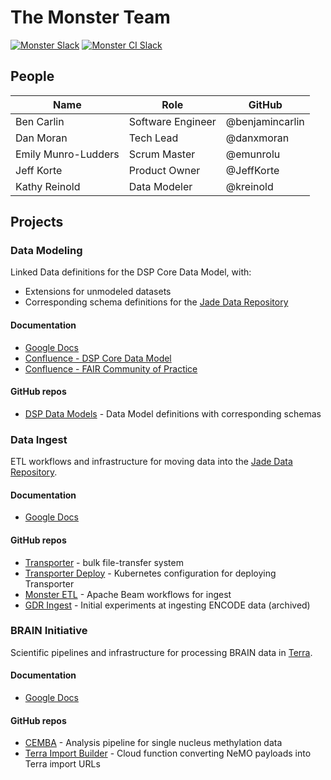 # The Monster Team
[![Monster Slack](https://img.shields.io/badge/Slack%20Channel-%23monster-blue.svg?style=flat)](https://broadinstitute.slack.com/messages/CCAU5L6LV/)
[![Monster CI Slack](https://img.shields.io/badge/Slack%20Channel-%23monster--ci-blue.svg?style=flat)](https://broadinstitute.slack.com/messages/CFXEDUUP5/)

## People

| Name | Role | GitHub |
| --- | --- | --- |
| Ben Carlin | Software Engineer | @benjamincarlin |
| Dan Moran | Tech Lead | @danxmoran |
| Emily Munro-Ludders | Scrum Master | @emunrolu |
| Jeff Korte | Product Owner | @JeffKorte |
| Kathy Reinold | Data Modeler | @kreinold |

## Projects

### Data Modeling
Linked Data definitions for the DSP Core Data Model, with:
* Extensions for unmodeled datasets
* Corresponding schema definitions for the [Jade Data Repository](https://github.com/databiosphere/jade-data-repo)

#### Documentation
* [Google Docs](https://drive.google.com/drive/folders/1n8TP4Q_4n2pCysjQz2Hkn2kpHGEILLCj)
* [Confluence - DSP Core Data Model](https://broadinstitute.atlassian.net/wiki/spaces/DSPCDM/overview)
* [Confluence - FAIR Community of Practice](https://broadinstitute.atlassian.net/wiki/spaces/FairCoP/overview)

#### GitHub repos
* [DSP Data Models](https://github.com/broadinstitute/dsp-data-models) - Data Model definitions with corresponding schemas

### Data Ingest
ETL workflows and infrastructure for moving data into the [Jade Data Repository](https://github.com/databiosphere/jade-data-repo).

#### Documentation
* [Google Docs](https://drive.google.com/drive/folders/1LjtBbMZs5-FqTGcRjw80ZBlHhfd_LT2z)

#### GitHub repos
* [Transporter](https://github.com/databiosphere/transporter) - bulk file-transfer system
* [Transporter Deploy](https://github.com/broadinstitute/transporter-deploy) - Kubernetes configuration for deploying Transporter
* [Monster ETL](https://github.com/broadinstitute/monster-etl) - Apache Beam workflows for ingest
* [GDR Ingest](https://github.com/broadinstitute/gdr-ingest) - Initial experiments at ingesting ENCODE data (archived)

### BRAIN Initiative
Scientific pipelines and infrastructure for processing BRAIN data in [Terra](https://app.terra.bio).

#### Documentation
* [Google Docs](https://drive.google.com/drive/folders/1LnYdg2RwGJ84aVbFdLFjK9qrT-nKqcJu)

#### GitHub repos
* [CEMBA](https://github.com/biccn/cemba) - Analysis pipeline for single nucleus methylation data
* [Terra Import Builder](https://github.com/BICCN/terra-import-builder) - Cloud function converting NeMO payloads into Terra import URLs
